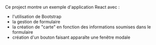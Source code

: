 Ce project montre un exemple d'application React avec : 
* l'utilisation de Bootstrap
* la gestion de formulaire
* la création de "carte" en fonction des informations soumises dans le formulaire
* création d'un bouton faisant apparaîte une fenêtre modale